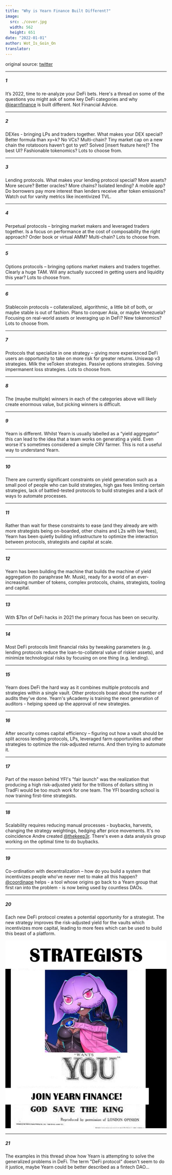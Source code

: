 ```yaml
---
title: "Why is Yearn Finance Built Different?"
image:
  src: ./cover.jpg
  width: 562
  height: 651
date: "2022-01-01"
author: Wot_Is_Goin_On
translator: 
---
```


original source: [twitter](https://twitter.com/Wot_Is_Goin_On/status/1477277152336916484)

---

##### 1

It’s 2022, time to re-analyze your DeFi bets. Here's a thread on some of the questions you might ask of some key DeFi categories and why [@iearnfinance](https://twitter.com/iearnfinance) is built different. Not Financial Advice.

---

##### 2

DEXes - bringing LPs and traders together. What makes your DEX special? Better formula than xy=k? No VCs? Multi-chain? Tiny market cap on a new chain the rotatooors haven’t got to yet? Solved [insert feature here]? The best UI? Fashionable tokenomics? Lots to choose from.

---

##### 3

Lending protocols. What makes your lending protocol special? More assets? More secure? Better oracles? More chains? Isolated lending? A mobile app? Do borrowers pay more interest than lenders receive after token emissions? Watch out for vanity metrics like incentivized TVL.

---

##### 4

Perpetual protocols – bringing market makers and leveraged traders together. Is a focus on performance at the cost of composability the right approach? Order book or virtual AMM? Multi-chain? Lots to choose from.

---

##### 5

Options protocols – bringing options market makers and traders together. Clearly a huge TAM. Will any actually succeed in getting users and liquidity this year? Lots to choose from.

---

##### 6

Stablecoin protocols – collateralized, algorithmic, a little bit of both, or maybe stable is out of fashion. Plans to conquer Asia, or maybe Venezuela? Focusing on real-world assets or leveraging up in DeFi? New tokenomics? Lots to choose from.

---

##### 7

Protocols that specialize in one strategy – giving more experienced DeFi users an opportunity to take on more risk for greater returns. Uniswap v3 strategies. Milk the veToken strategies. Passive options strategies. Solving impermanent loss strategies. Lots to choose from.

---

##### 8

The (maybe multiple) winners in each of the categories above will likely create enormous value, but picking winners is difficult.

---

##### 9

Yearn is different. Whilst Yearn is usually labelled as a “yield aggregator” this can lead to the idea that a team works on generating a yield. Even worse it's sometimes considered a simple CRV farmer. This is not a useful way to understand Yearn.

---

##### 10

There are currently significant constraints on yield generation such as a small pool of people who can build strategies, high gas fees limiting certain strategies, lack of battled-tested protocols to build strategies and a lack of ways to automate processes.

---

##### 11

Rather than wait for these constraints to ease (and they already are with more strategists being on-boarded, other chains and L2s with low fees), Yearn has been quietly building infrastructure to optimize the interaction between protocols, strategists and capital at scale.

---

##### 12

Yearn has been building the machine that builds the machine of yield aggregation (to paraphrase Mr. Musk), ready for a world of an ever-increasing number of tokens, complex protocols, chains, strategists, tooling and capital.

---

##### 13

With $7bn of DeFi hacks in 2021 the primary focus has been on security.

---

##### 14

Most DeFi protocols limit financial risks by tweaking parameters (e.g. lending protocols reduce the loan-to-collateral value of riskier assets), and minimize technological risks by focusing on one thing (e.g. lending).

---

##### 15

Yearn does DeFi the hard way as it combines multiple protocols and strategies within a single vault. Other protocols boast about the number of audits they've done. Yearn's yAcademy is training the next generation of auditors - helping speed up the approval of new strategies.

---

##### 16

After security comes capital efficiency – figuring out how a vault should be split across lending protocols, LPs, leveraged farm opportunities and other strategies to optimize the risk-adjusted returns. And then trying to automate it.

---

##### 17

Part of the reason behind YFI's "fair launch" was the realization that producing a high risk-adjusted yield for the trillions of dollars sitting in TradFi would be too much work for one team. The YFI boarding school is now training first-time strategists.

---

##### 18

Scalability requires reducing manual processes - buybacks, harvests, changing the strategy weightings, hedging after price movements. It's no coincidence Andre created [@thekeep3r](https://twitter.com/thekeep3r). There's even a data analysis group working on the optimal time to do buybacks.

---

##### 19

Co-ordination with decentralization – how do you build a system that incentivizes people who’ve never met to make all this happen? [@coordinape](https://twitter.com/coordinape) helps - a tool whose origins go back to a Yearn group that first ran into the problem - is now being used by countless DAOs.

---

##### 20

Each new DeFi protocol creates a potential opportunity for a strategist. The new strategy improves the risk-adjusted yield for the vaults which incentivizes more capital, leading to more fees which can be used to build this beast of a platform.

![3_1477267208262885377](3_1477267208262885377.jpg?w=562&h=651)

---

##### 21

The examples in this thread show how Yearn is attempting to solve the generalized problems in DeFi. The term "DeFi protocol" doesn't seem to do it justice, maybe Yearn could be better described as a fintech DAO...
